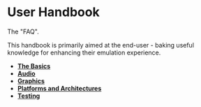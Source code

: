 # User Handbook

The "FAQ".

This handbook is primarily aimed at the end-user - baking useful knowledge for enhancing their emulation experience.

- **[The Basics](user/Basics.md)**
- **[Audio](user/Audio.md)**
- **[Graphics](user/Graphics.md)**
- **[Platforms and Architectures](user/Architectures.md)**
- **[Testing](user/Testing.md)**
